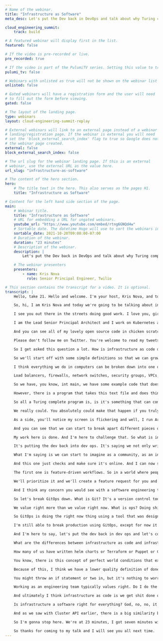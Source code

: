 ```yaml
---
# Name of the webinar.
title: "Infrastructure as Software"
meta_desc: Let's put the Dev back in DevOps and talk about why Turing complete config management is an antipattern.

cloud_engineering_summit:
    track: build

# A featured webinar will display first in the list.
featured: false

# If the video is pre-recorded or live.
pre_recorded: true

# If the video is part of the PulumiTV series. Setting this value to true will list the video in the "PulumiTV" section.
pulumi_tv: false

# Webinars with unlisted as true will not be shown on the webinar list
unlisted: false

# Gated webinars will have a registration form and the user will need
# to fill out the form before viewing.
gated: false

# The layout of the landing page.
type: webinars
layout: cloud-engineering-summit-replay

# External webinars will link to an external page instead of a webinar
# landing/registration page. If the webinar is external you will need
# set the 'block_external_search_index' flag to true so Google does not index
# the webinar page created.
external: false
block_external_search_index: false

# The url slug for the webinar landing page. If this is an external
# webinar, use the external URL as the value here.
url_slug: "infrastructure-as-software"

# The content of the hero section.
hero:
    # The title text in the hero. This also serves as the pages H1.
    title: "Infrastructure as Software"

# Content for the left hand side section of the page.
main:
    # Webinar title.
    title: "Infrastructure as Software"
    # URL for embedding a URL for ungated webinars.
    youtube_url: "https://www.youtube.com/embed/rtng6GNQd4w"
    # Sortable date. The datetime Hugo will use to sort the webinars in date order.
    sortable_date: 2021-10-20T09:00:00-07:00
    # Duration of the webinar.
    duration: "23 minutes"
    # Description of the webinar.
    description: |
        Let's put the Dev back in DevOps and talk about why Turing complete config management is an antipattern.

    # The webinar presenters
    presenters:
        - name: Kris Nova
          role: Senior Principal Engineer, Twilio

# This section contains the transcript for a video. It is optional.
transcript: |
    Hello, take 21. Hello and welcome. I'm your host, Kris Nova, and today we are going to be talking about infrastructure as software, take 21. I have been working at this all day, so hopefully this will be a good one. We'll see how it goes.

    So, hi, I am Kris Nova and today we're going to be talking about infrastructure as software, particularly what it's like to manage infrastructure with software. And we're here at the Pulumi Cloud Engineering Summit. A big shout out to my friends Mattie and Kat for helping me get on board here. Shout out to Joe for letting all this happen and big shout out to my favorite underdog, my sister from another mister, my girl Liz in Seattle. I love you, I miss you.

    I see you out there in the streets doing good work. I love you, girl. I know you're out there. So anyway, we're gonna be talking about infrastructure as software. So a bit about me, other than the fact that I give my presentation in a Unix terminal here.

    I am the Lead Senior Principal Architect and I work on Kubernetes at Twilio. So we do a lot of Kubernetes things and we're working on a new Kubernetes project and I'm the lead architect on the project. And you can find out more about what I do in open source on my personal blog, Nivenly.com. And I encourage all of you to buy several copies of my book, "Cloud Native Infrastructure," which we'll look at in just a moment, for your friends and extended family.

    And you can see all of my lovely open source code in chicken scratch on GitHub.com/kris-nova. And you can follow me on Twitch where I do a lot of live streams, not recorded streams 'cause recording is really hard for me, but I do live stuff all the time. If you wanna come watch me live, I'm there pretty much every day. And I'm on Twitter.

    Please don't follow me on Twitter. You're welcome to read my tweets from time to time and they get me in trouble more often than not as we're about to find out. Cool, so speaking of tweets that get me in trouble, here's a great one here on the left side of the screen. So I made the mistake of tweeting this "stop doing infrastructure as code" the other day and this is what led me to realize I actually draw a line between infrastructure as software and infrastructure as code and I kind of thought everybody had made that mental leap at some point. And the more I talked to folks, the more I realized that I had created a big line in the sand in my own brain that I don't think other folks had created.

    So I get asked this question a lot. How is infrastructure as code different from infrastructure as software? If I do my job correctly in this talk, you should have a good idea of what these words mean to me. And I will be because I do feel like in the ability to be different with our definitions comes a lot of value and ultimately a lot of more resilient infrastructure for you and your team. So anyway, if you like this topic and you want to see more, go check out the book. We have an ASCII condor here on the screen that should match our cloud native infrastructure condor here as well in a lot of what I'm talking about, particularly the infrastructure as software, the testing, the infrastructure teams, all of this is also found in the book that we published back in 2017.

    So we'll start off with some simple definitions so that we can grow them moving forward. What is infrastructure? It's the bottom half of the OSI reference model, right? Application is at the tippy, tippy top of the OSI reference model and in order for an application to exist, we need all of this noisy stuff underneath, and we call this noisy stuff infrastructure, and typically people don't wanna deal with it. We like to pretend like it's not there. It's stupid, it's hard, it's frustrating, which is why I'm in this biz. So anyway, I like to break these down into my three favorite pillars or tenants of computer science, compute, network and storage.

    I think everything we do in computers can be broken down into one of those three categories. So let's look at some example. So in compute, servers, operating systems, container run times, processes, things that run, things that start to give us abstractions for software. Storage, disks, memory, staple disks, virtual disks, LVMs, these are all places where we can write things down virtually and come back and read them later. Network, everybody's favorite, the relationships of computer science, like the drama, right? That's where all this really good relationship stuff happens, you know, like subplots and everything.

    Load balancers, firewalls, network switches, security groups, VPCs, all this fun stuff that involves our network and how computers connect to each other. What is code? In its most literal form, it's just the plain text representation of a program or a configuration. Yep, it's just the shit you can read. It's a text file. So I look at some example code here.

    So we have, you know, int main, we have some example code that does various things. We have some example Python. I'm sure we've all seen Python before and you can see it. It does similar things. And what I want you to remember is the code is just the things that are important to humans, the stuff we write, the stuff we can read, and it's just the encapsulation of it, right? What's a text file? It has to live somewhere.

    However, there is a program that takes this text file and does things with it. And typically we, as code engineers, care very deeply about the thing that turns this plain text into whatever we want it to do. So let's talk about Turing completion, 'cause this is gonna be really important for us to understand how code turns into these programs that we want. We want people to run. We want these programs to do things for us.

    So all a Turing complete program is, is it's something that can compute any other program, right? It's got some fundamentals of computer science, you know, the ability to manage memory. It's got iteration and it has a logical switch. And if statement, if you see an if statement, there's a good chance what you're looking at is actually Turing complete at the end of the day. And because of that, you can run theoretically, any program on top of that. So Microsoft Excel does have a concept of if statements, if this, do that, which means in theory, if we wanted to write the obstructions, we could run something like Doom on Microsoft Excel.

    We really could. You absolutely could make that happen if you truly wanted to. In most cases, that's just the thought exercise, but I think it's an important one to call out. So what is software? So it's a Turing complete program like Microsoft Excel and it's at runtime. So when we say runtime, we mean the time is now, it's running now.

    As a side, you'll notice my screen is flickering and well, I run Arch, by the way. So we'll look at these programs at runtime, and we can see that we provide ways, little windows for us to view just very temporary ephemeral little glimpses of what the program is doing at a given instance and we see things like process managers or task managers and their ability to represent what's happening and the moment you view this as it's already outdated because it's sure enough moved on at runtime, so these are just small glimpses into reality. What is infrastructure as code? Well, think about it. If code is just the plain text representation, it's just our ability to represent infrastructure using code. So I'm sure we've all seen Terraform before where we can write things like the cider block of a VPC and we can define things like a sub-net and give the sub-net, you know, a slash 24 from within our slash 16 above.

    And you can see that we can start to break apart different pieces of infrastructure and we represent them as code. Now in the same way that a C program goes from C code to a C program, your infrastructure goes from infrastructure code to, and that's most infrastructure as code stops. And that's where the infrastructure as code engineer mindset typically goes away, right? We say our code is done, therefore, I'm done. I can go to lunch. I can have a cup of coffee.

    My work here is done. And I'm here to challenge that. So what is infrastructure as software? Well, it's fundamentally, it's the actual process that is running the code that we've already written and it's running that code at runtime and we take ownership of it. We are responsible for the pieces of software that are running on the backend. So I do believe that infrastructure is software is an ownership change, it's a shift in ownership.

    It's putting the dev back into dev ops. It's saying we not only write the code, but we also care intimately about the thing that renders the code, the thing that brings the code to life, the thing that does the thing with the code, we care about that. In the same way that a Python engineer cares about which version of Python they're running, we as infrastructure engineers should take ownership of the thing that's reconciling our infrastructure. And now I'm not suggesting everybody to go rewrite Terraform. That's not what I'm saying here.

    What I'm saying is we can start to imagine as a community, as an industry, what little pieces of software you and your team could write that could do really handy things for you. And we can abstract things away that are boiler plate, like Terraform does, and we can start to create little logical systems that do really powerful things for us and we can do those in very, very solid insane way by following in the footsteps of our software engineering older siblings. So here we look at cluster API dot YAML and the YAML's defined it down here below and you can see that this YAML is actually the first half of bringing these pods to life. So here we have a cluster controller, we have cluster validation, we have cluster heartbeat, and you can see, these are small programs that I wrote. I'm a software engineer now and I wrote these programs to manage infrastructure and this one reconciles the cluster itself, and this one validates the cluster and ensures it does everything I want any cluster to do.

    And this one just checks and make sure it's online. And I can now start to weave these components together to build really complicated systems that are really easy to manage. So let's talk about software teams, aka, those meddling engineers. As I mentioned earlier, there's a lot we can learn from them. And I do want to draw attention to some of the things software engineering teams do that I think works really well.

    The first one is feature-driven workflows. So in a world where people need things from you and your team, I'm sure as infrastructure engineers, we're all familiar with somebody needing something, right? This is literally the story of our lives. In a world where people need things or want things or think they need things, we typically are rewarded for responding with, "Yes, right away, we'll get it done immediately." And software engineering teams don't always respond that way. Sometimes they say, "Yes, we'll get it done.

    We'll prioritize it and we'll create a feature request for you and we'll make it out on the next release." And as it turns out, people are actually more receptive to "not right now" instead of a hard "no." So I think the ability to say "not right now" is actually quite valuable because it gives, it buys you and your team time to do the thing you need to do correctly, and it also gives the person requesting something from you an ability to deliver a promise and that promise is, "Not this week, but it will come soon." And with that promise comes trust, and with that trust comes a healthy working relationship, and with that healthy working relationship comes the ability for us to by the time we need to do things correctly, and that's how I think we stay out of infrastructure debt. Time-based releases, these are your ability to cut releases on a timely manner instead of on a need-to-need manner.

    And I think any concern you would see with a software engineering team is equally as relevant with managing infrastructure as software. What about a release gate? How do we ensure that our software does what we want it to do? How do we ensure that the person who's making a change is going to be able to programmatically prove it's gonna do what they advertise it's going to do? How do we test? What about validation? How do we ensure that what we're changing is sane? How do we monitor it after it's running? What about logging? What if something goes wrong? Observability, anything that we would potentially add to a modern software engineering stack, we can also adopt an application infrastructure engineering as well. Now there's a very clear problem here, which is if we're now modern-day application engineers, where do we run the applications that manage our infrastructure? And that's where I like to say, "We love infrastructure so much we put infrastructure on your infrastructure." And that is a problem and it is a problem you have to solve and I do think in my mind that this is evidence that an infrastructure team is typically stronger and needs to be stronger and more resilient than a typical engineering team because they have to do everything a regular engineering team does and more. So let's talk a little bit about what I learned at Twilio with GitOps and this is very relevant to the differences in what I see as infrastructure as code and infrastructure as software and I really think GitOps is a good example of meddling the two and why I think it's important to draw a difference between the two.

    So let's break GitOps down. What is Git? It's a version control tool that you can use to manage software. However, this is designed for teams working on different sides of the world, you know, distributed teams to do the things correctly. We want to be very meticulous and very intimate with our lines of code and we want to work on these and we want a really good way to manage these lines of code. In fact, we would be willing to exchange time for resiliency.

    We value right more than we value right now. What is ops? Doing shit manually in a pinch, right? I need to get things done and he need to do it now. And these are chores. These are things that you do. And typically these value right now instead of right.

    So GitOps is doing the right now thing using a tool that was designed to do the right thing. And I think that's why I think GitOps is a bit of an anti-pattern, I really do. I think that just because you put something in Git, or just because it has a config, doesn't mean it's a good idea. It doesn't mean that you're using Git the way Git was intended to be used. The whole point of Git was to give us visibility into the changes and I have seen that Git is now just basically used as a database and you're still able to do just as much damage as you did SSH-ing into a server, except now you have three button clicks in a YAML file to abstract away your SSH command.

    I'm still able to break production using GitOps, except for now it comes with added complexity in a build pipeline to go into the whole process. So I still look at GitOps as infrastructure, as menial chores, if anything, and it's brought to you by a fancy new pull request in some code. But look at the difference. We obsessed with Git the code, the managing the code. We got very good at managing the code and putting the code in version control, but we were still doing the ops mentality.

    And I'm here to say, let's put the dev back in dev ops and let's consider dropping the ops all together, or at least being aware that we want to be dev heavy in some cases. So here it is, the whole point of the talk. If you take anything away from this talk, it should be this ASCII diagram with my IDE flickering in the background. I want, let's see if I can't clean it up, there we go. I want you to screenshot this, send it to your friend, you know, text it to your partner and whatever.

    What are the differences between infrastructure as code and infrastructure as software, now that we've kind of defined them? So the big one is dev versus ops, right? I think infrastructure software is more dev than ops. The next one is I think where they stop, right? It's the definition of done in where it stops. I think that infrastructure as code stops at a working config and infrastructure as software typically stops at what we call production ready and I think with that paradigm shift comes a different level of responsibility and a different level of ownership. So I think an infrastructure as code, it's completely normal to have logical Turing complete systems without tests. Think about it.

    How many of us have written helm charts or Terraform or Puppet or Chef and we didn't provide tests to our changes? We just wrote the if statement, we just wrote the for loop, we just wrote the logical system, but we didn't offer tests to prove that it was going to do what we thought it did or prove that it was going to mutate the infrastructure the way that we thought it did. I know everyone out there has committed Terraform or public config and pushed it live and hoped for the best or ran it, you know, it worked in staging and you're kind of like that's the best we can do and that's what you do. Whereas if you look at infrastructure as software, you flip it around. It's actually unusual to have logical systems without tests. And yes, I know we live in an imperfect world where not every piece of software has tests, however, I think it's pretty common knowledge that we would like for it to have tests.

    You know, there is this concept of perfect world conditions that exist in a software pipeline that I don't think we see in a infrastructure as code pipeline. I don't see nearly as many folks making jokes about where our Terraform doesn't test that our servers are online in the same way that we make jokes about not having unit tests in production and that's because I don't think the paradigm is there. I just don't want to think that people and folks I see in the wild are really truly considering having infrastructure tests and I think we should. I really do. I think there's enough software in place today that we should be writing tests to go and actually validate our infrastructure does what we want it to do and introduce confidence there.

    Because of this, I think we have a lower quality definition of done, flat out. I just think that in a world where we're not considering validating and ensuring our shit does what we want it to do, I think it's just not gonna be as high caliber of a product and I think in infrastructure as software, I think that naturally we're creating this more resilient, more meticulous and more testable and programmatic system that we use to work through and it's a workflow change. This is a big one, Turing completion. We talked about this earlier. I think infrastructure as code doesn't embrace Turing completion, it just says, "Yeah, you'll probably get there one day."

    You might throw an if statement or two in, but it's nothing to worry about and you can probably just get away with not worrying too much about it. Whereas I feel like infrastructure as software is like, "Bro, you're a software engineer. You're writing a Turing complete program. It is time for you to accept the fact that you are a software dev and you're working on an engineering team and because you're writing Turing complete code, you should offer tests for your code." Working as an operations team values right now.

    Working as an engineering team typically values right. Do I do the quality thing or the quantity thing? So I think we see that a lot in infrastructure as code versus infrastructure as software. The end game that you hope to get to with code is you'll probably end up with some logic and if you're lucky, that logical will work. Whereas I feel like the end game that you hope you get to with software is you probably end up with tests and if you're lucky, your test will pass and I think that we're just raising the bar. It literally is just raising the caliber of what we consider done.

    And ultimately I think infrastructure as code is we get shit done quickly. And I think infrastructure as software is our shit has tests and we can count on it. It might take us a little bit longer, but it's not gonna break. And I think a lot of us are in this situation in our careers where we now are finding ourselves having more and more time to build right instead of right now. So let's answer some questions.

    Is infrastructure a software right for everything? God, no, no, it is not. Do not stop what you're doing and go start writing go and, you know, building these things from scratch and telling yourself it's gonna make all your problems go away. No, don't do it. I know you're thinking about doing it, don't do it, because this is the whole thing we were trying to get away from in the first place. What I am trying to say is that there are situations where adopting the mindset of a team, of the human resource element of a software engineering team where you might actually find a lot of value in managing infrastructure as code, as software.

    And as we saw with Cluster API earlier, there is a big similarity between the code and the software. The code turns into the software, that's the point, but we're now taking ownership of the software as well. So look at this very simple, lovely ASCII diagram I did. If this is you and you're managing a lot of fucking servers and those servers are breaking from time to time and you're seeing servers coming into and out of existence, having a small piece of software to help you manage this and identify these might be a lot easier than trying to go and find it manually and you'll get here quickly as you and your team grow. So understanding that you're going to get here and that you can borrow from infrastructure as software early is going to make this situation a lot more manageable when you get here.

    So I'm gonna stop here. We're at 23 minutes, I got seven minutes with my girl, Kat. We're gonna talk to you all about all kinds of fun stuff. And I want to just again, say thank you to Pulumi for letting me come and give this talk. And I'm going to also record a small 10 minute case study about a program I did call NAML that is a concrete example of how to do some of this and I'll talk a little bit about the pros and cons and I'll post this on my blog if folks wanna see the case study of what I'm talking about later.

    So thanks for coming to my talk and I will see you all next time.
---
```


